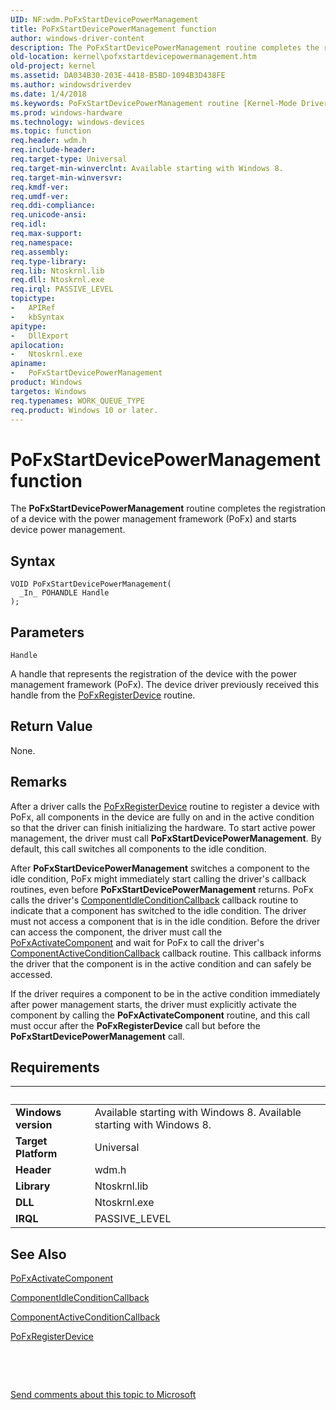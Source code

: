 ```yaml
---
UID: NF:wdm.PoFxStartDevicePowerManagement
title: PoFxStartDevicePowerManagement function
author: windows-driver-content
description: The PoFxStartDevicePowerManagement routine completes the registration of a device with the power management framework (PoFx) and starts device power management.
old-location: kernel\pofxstartdevicepowermanagement.htm
old-project: kernel
ms.assetid: DA034B30-203E-4418-B5BD-1094B3D438FE
ms.author: windowsdriverdev
ms.date: 1/4/2018
ms.keywords: PoFxStartDevicePowerManagement routine [Kernel-Mode Driver Architecture], wdm/PoFxStartDevicePowerManagement, PoFxStartDevicePowerManagement, kernel.pofxstartdevicepowermanagement
ms.prod: windows-hardware
ms.technology: windows-devices
ms.topic: function
req.header: wdm.h
req.include-header: 
req.target-type: Universal
req.target-min-winverclnt: Available starting with Windows 8.
req.target-min-winversvr: 
req.kmdf-ver: 
req.umdf-ver: 
req.ddi-compliance: 
req.unicode-ansi: 
req.idl: 
req.max-support: 
req.namespace: 
req.assembly: 
req.type-library: 
req.lib: Ntoskrnl.lib
req.dll: Ntoskrnl.exe
req.irql: PASSIVE_LEVEL
topictype:
-	APIRef
-	kbSyntax
apitype:
-	DllExport
apilocation:
-	Ntoskrnl.exe
apiname:
-	PoFxStartDevicePowerManagement
product: Windows
targetos: Windows
req.typenames: WORK_QUEUE_TYPE
req.product: Windows 10 or later.
---
```



# PoFxStartDevicePowerManagement function
The <b>PoFxStartDevicePowerManagement</b> routine completes the registration of a device with the power management framework (PoFx) and starts device power management.

## Syntax

````
VOID PoFxStartDevicePowerManagement(
  _In_ POHANDLE Handle
);
````

## Parameters

`Handle`

A handle that represents the registration of the device with the power management framework (PoFx). The device driver previously received this handle from the <a href="..\wdm\nf-wdm-pofxregisterdevice.md">PoFxRegisterDevice</a> routine.


## Return Value

None.

## Remarks

After a driver calls the <a href="..\wdm\nf-wdm-pofxregisterdevice.md">PoFxRegisterDevice</a> routine to register a device with PoFx, all components in the device are fully on and in the active condition so that the driver can finish initializing the hardware. To start active power management, the driver must call <b>PoFxStartDevicePowerManagement</b>. By default, this call switches all components to the idle condition.

After <b>PoFxStartDevicePowerManagement</b> switches a component to the idle condition, PoFx might immediately start calling the driver's callback routines, even before <b>PoFxStartDevicePowerManagement</b> returns. PoFx calls the driver's <a href="https://msdn.microsoft.com/library/windows/hardware/hh406420">ComponentIdleConditionCallback</a> callback routine to indicate that a component has switched to the idle condition. The driver must not access a component that is in the idle condition. Before the driver can access the component, the driver must call the <a href="..\wdm\nf-wdm-pofxactivatecomponent.md">PoFxActivateComponent</a> and wait for PoFx to call the driver's <a href="https://msdn.microsoft.com/library/windows/hardware/hh406416">ComponentActiveConditionCallback</a> callback routine. This callback informs the driver that the component is in the active condition and can safely be accessed.

If the driver requires a component to be in the active condition immediately after power management starts, the driver must explicitly activate the component by calling the <b>PoFxActivateComponent</b> routine, and this call must occur after the <b>PoFxRegisterDevice</b> call but before the <b>PoFxStartDevicePowerManagement</b> call.

## Requirements
| &nbsp; | &nbsp; |
| ---- |:---- |
| **Windows version** | Available starting with Windows 8. Available starting with Windows 8. |
| **Target Platform** | Universal |
| **Header** | wdm.h |
| **Library** | Ntoskrnl.lib |
| **DLL** | Ntoskrnl.exe |
| **IRQL** | PASSIVE_LEVEL |

## See Also

<a href="..\wdm\nf-wdm-pofxactivatecomponent.md">PoFxActivateComponent</a>

<a href="https://msdn.microsoft.com/library/windows/hardware/hh406420">ComponentIdleConditionCallback</a>

<a href="https://msdn.microsoft.com/library/windows/hardware/hh406416">ComponentActiveConditionCallback</a>

<a href="..\wdm\nf-wdm-pofxregisterdevice.md">PoFxRegisterDevice</a>

 

 

<a href="mailto:wsddocfb@microsoft.com?subject=Documentation%20feedback [kernel\kernel]:%20PoFxStartDevicePowerManagement routine%20 RELEASE:%20(1/4/2018)&amp;body=%0A%0APRIVACY STATEMENT%0A%0AWe use your feedback to improve the documentation. We don't use your email address for any other purpose, and we'll remove your email address from our system after the issue that you're reporting is fixed. While we're working to fix this issue, we might send you an email message to ask for more info. Later, we might also send you an email message to let you know that we've addressed your feedback.%0A%0AFor more info about Microsoft's privacy policy, see http://privacy.microsoft.com/en-us/default.aspx." title="Send comments about this topic to Microsoft">Send comments about this topic to Microsoft</a>